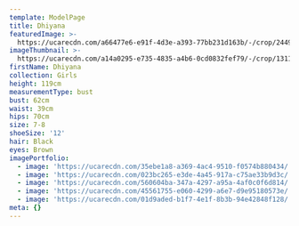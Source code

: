 ```yaml
---
template: ModelPage
title: Dhiyana
featuredImage: >-
  https://ucarecdn.com/a66477e6-e91f-4d3e-a393-77bb231d163b/-/crop/2449x1480/0,93/-/preview/
imageThumbnail: >-
  https://ucarecdn.com/a14a0295-e735-4835-a4b6-0cd0832fef79/-/crop/1311x1566/569,0/-/preview/
firstName: Dhiyana
collection: Girls
height: 119cm
measurementType: bust
bust: 62cm
waist: 39cm
hips: 70cm
size: 7-8
shoeSize: '12'
hair: Black
eyes: Brown
imagePortfolio:
  - image: 'https://ucarecdn.com/35ebe1a8-a369-4ac4-9510-f0574b880434/'
  - image: 'https://ucarecdn.com/023bc265-e3de-4a45-917a-c75ae33b9d3c/'
  - image: 'https://ucarecdn.com/560604ba-347a-4297-a95a-4af0c0f6d814/'
  - image: 'https://ucarecdn.com/45561755-e060-4299-a6e7-d9e95180573e/'
  - image: 'https://ucarecdn.com/01d9aded-b1f7-4e1f-8b3b-94e42848f128/'
meta: {}
---
```


